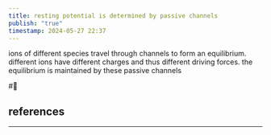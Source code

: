 ```yaml
---
title: resting potential is determined by passive channels
publish: "true"
timestamp: 2024-05-27 22:37
---
```

ions of different species travel through channels to form an equilibrium. different ions have different charges and thus different driving forces. the equilibrium is maintained by these passive channels



#🥚 
## references
---
